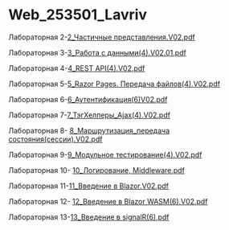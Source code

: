 # Web_253501_Lavriv

 Лабораторная 2-[2_Частичные представления.V02.pdf](https://github.com/user-attachments/files/17450839/2_.V02.pdf)

 Лабораторная 3-[3_Работа с данными(4).V02.01.pdf](https://github.com/user-attachments/files/17450841/3_.4.V02.01.pdf)

 Лабораторная 4-[4_REST API(4).V02.pdf](https://github.com/user-attachments/files/17450842/4_REST.API.4.V02.pdf)

 Лабораторная 5-[5_Razor Pages. Передача файлов(4).V02.pdf](https://github.com/user-attachments/files/17450844/5_Razor.Pages.4.V02.pdf)

 Лабораторная 6-[6_Аутентификация(6)V02.pdf](https://github.com/user-attachments/files/17450845/6_.6.V02.pdf)

 Лабораторная 7-[7_ТэгХелперы_Ajax(4).V02.pdf](https://github.com/user-attachments/files/17450846/7_._Ajax.4.V02.pdf)

 Лабораторная 8- [8_Маршрутизация_передача состояния(сессии).V02.pdf](https://github.com/user-attachments/files/17450850/8_._.V02.pdf)

 Лабораторная 9-[9_Модульное тестирование(4).V02.pdf](https://github.com/user-attachments/files/17450851/9_.4.V02.pdf)

 Лабораторная 10- [10_Логирование, Middleware.pdf](https://github.com/user-attachments/files/17450852/10_.Middleware.pdf)

 Лабораторная 11-[11_Введение в Blazor.V02.pdf](https://github.com/user-attachments/files/17450853/11_.Blazor.V02.pdf)

 Лабораторная 12- [12_Введение в Blazor WASM(6).V02.pdf](https://github.com/user-attachments/files/17450855/12_.Blazor.WASM.6.V02.pdf)

 Лабораторная 13-[13_Введение в signalR(6).pdf](https://github.com/user-attachments/files/17450859/13_.signalR.6.pdf)
